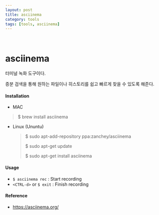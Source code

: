 ```yaml
---
layout: post
title: asciinema
category: tools
tags: [tools, asciinema]
---
```


&nbsp;

# asciinema

터미널 녹화 도구이다.

증분 검색을 통해 원하는 파일이나 히스토리를 쉽고 빠르게 찾을 수 있도록 해준다.

#### Installation

-  MAC

  > $ brew install asciinema

-  Linux (Ununtu)

   > $ sudo apt-add-repository ppa:zanchey/asciinema
   >
   > $ sudo apt-get update
   >
   > $ sudo apt-get install asciinema

#### Usage

- `$ asciinema rec` : Start recording
- `<CTRL-d>` or `$ exit` : Finish recording

#### Reference

- https://asciinema.org/